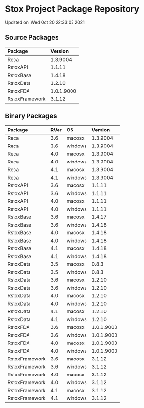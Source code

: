 # Stox Project Package Repository


Updated on: Wed Oct 20 22:33:05 2021
## Source Packages

|Package        |Version    |
|:--------------|:----------|
|Reca           |1.3.9004   |
|RstoxAPI       |1.1.11     |
|RstoxBase      |1.4.18     |
|RstoxData      |1.2.10     |
|RstoxFDA       |1.0.1.9000 |
|RstoxFramework |3.1.12     |

## Binary Packages

|Package        |RVer |OS      |Version    |
|:--------------|:----|:-------|:----------|
|Reca           |3.6  |macosx  |1.3.9004   |
|Reca           |3.6  |windows |1.3.9004   |
|Reca           |4.0  |macosx  |1.3.9004   |
|Reca           |4.0  |windows |1.3.9004   |
|Reca           |4.1  |macosx  |1.3.9004   |
|Reca           |4.1  |windows |1.3.9004   |
|RstoxAPI       |3.6  |macosx  |1.1.11     |
|RstoxAPI       |3.6  |windows |1.1.11     |
|RstoxAPI       |4.0  |macosx  |1.1.11     |
|RstoxAPI       |4.0  |windows |1.1.11     |
|RstoxBase      |3.6  |macosx  |1.4.17     |
|RstoxBase      |3.6  |windows |1.4.18     |
|RstoxBase      |4.0  |macosx  |1.4.18     |
|RstoxBase      |4.0  |windows |1.4.18     |
|RstoxBase      |4.1  |macosx  |1.4.18     |
|RstoxBase      |4.1  |windows |1.4.18     |
|RstoxData      |3.5  |macosx  |0.8.3      |
|RstoxData      |3.5  |windows |0.8.3      |
|RstoxData      |3.6  |macosx  |1.2.10     |
|RstoxData      |3.6  |windows |1.2.10     |
|RstoxData      |4.0  |macosx  |1.2.10     |
|RstoxData      |4.0  |windows |1.2.10     |
|RstoxData      |4.1  |macosx  |1.2.10     |
|RstoxData      |4.1  |windows |1.2.10     |
|RstoxFDA       |3.6  |macosx  |1.0.1.9000 |
|RstoxFDA       |3.6  |windows |1.0.1.9000 |
|RstoxFDA       |4.0  |macosx  |1.0.1.9000 |
|RstoxFDA       |4.0  |windows |1.0.1.9000 |
|RstoxFramework |3.6  |macosx  |3.1.12     |
|RstoxFramework |3.6  |windows |3.1.12     |
|RstoxFramework |4.0  |macosx  |3.1.12     |
|RstoxFramework |4.0  |windows |3.1.12     |
|RstoxFramework |4.1  |macosx  |3.1.12     |
|RstoxFramework |4.1  |windows |3.1.12     |
